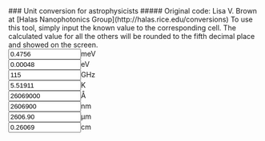 

<body>
### Unit conversion for astrophysicists
##### Original code: Lisa V. Brown at [Halas Nanophotonics Group](http://halas.rice.edu/conversions)
To use this tool, simply input the known value to the corresponding cell. The calculated value for all the others will be rounded to the fifth decimal place and showed on the screen.

<form name="conversion">
<input name="meV" onkeyup="meVconvert()" value="0.4756"size="15">meV<br>
<input name="eV" onkeyup="eVconvert()" value="0.00048" size="15">eV<br>
<input name="GHz" onkeyup="GHzconvert()" value="115" size="15">GHz<br>
<input name="T" onkeyup="Tconvert()" value="5.51911" size="15">K<br>
<input name="A" onkeyup="angstromconvert()" value="26069000" size="15">&#8491;<br>
<input name="nm" onkeyup="nmconvert()" value="2606900" size="15">nm<br>
<input name="micron" onkeyup="micronconvert()" value="2606.90" size="15">&#181;m<br>
<input name="cm" onkeyup="cmconvert()" value="0.26069" size="15">cm<br>
</form>

<script language="javascript">
c=299792458;
h=4.135667516e-15;
hc = h*c;
kB=8.6173305e-5;

function roundfive(num){
    round = (Math.round(num*100000))/100000
    return (round.toFixed(5))
}

function eVconvert(){
    with (document.conversion){
        meV.value=roundfive(eV.value*(1e3));
        T.value=roundfive(eV.value/kB);
        GHz.value=roundfive(eV.value/h*(1e-9));
        A.value=roundfive(hc/eV.value*(1e10));
        nm.value=roundfive(hc/eV.value*(1e9));
        micron.value=roundfive(hc/eV.value*(1e6));
        cm.value=roundfive(hc/eV.value*(1e2));
    }
}

function meVconvert(){
    with (document.conversion){
        eV.value=roundfive(meV.value*(1e-3));
        GHz.value=roundfive(meV.value/h*(1e-9)*(1e-3));
        T.value=roundfive(meV.value/kB*(1e-3));
        A.value=roundfive(hc/meV.value*(1e10)*(1e3));
        nm.value=roundfive(hc/meV.value*(1e9)*(1e3));
        micron.value=roundfive(hc/meV.value*(1e6)*(1e3));
        cm.value=roundfive(hc/meV.value*(1e2)*(1e3));
    }
}

function GHzconvert(){
    with (document.conversion){
        eV.value=roundfive(h*GHz.value*(1e9));
        meV.value=roundfive(h*GHz.value*(1e9)*(1e3));
        T.value=roundfive(h/kB*GHz.value*(1e9));
        A.value=roundfive(c/GHz.value*(1e-9)*(1e10));
        nm.value=roundfive(c/GHz.value*(1e-9)*(1e9));
        micron.value=roundfive(c/GHz.value*(1e-9)*(1e6));
        cm.value=roundfive(c/GHz.value*(1e-9)*(1e2));
    }
}
          
function Tconvert(){
    with (document.conversion){
        eV.value=roundfive(kB*T.value);
        meV.value=roundfive(kB*T.value*(1e3));
        GHz.value=roundfive(kB/h*T.value*(1e-9));
        A.value=roundfive(hc/kB/T.value*(1e10));
        nm.value=roundfive(hc/kB/T.value*(1e9));
        micron.value=roundfive(hc/kB/T.value*(1e6));
        cm.value=roundfive(hc/kB/T.value*(1e2));
    }
}
                    
function angstromconvert(){
    with (document.conversion){
        eV.value=roundfive(hc/A.value*(1e10));
        meV.value=roundfive(hc/A.value*(1e10)*(1e3));
        GHz.value=roundfive(c/A.value*(1e10)*(1e-9));
        T.value=roundfive(hc/kB/A.value*(1e10));
        nm.value=roundfive(A.value*(1e-1));
        micron.value=roundfive(A.value*(1e-4));
        cm.value=roundfive(A.value*(1e-8));
    }
}

function nmconvert(){
    with (document.conversion){
        eV.value=roundfive(hc/nm.value*(1e9));
        meV.value=roundfive(hc/nm.value*(1e9)*(1e3));
        GHz.value=roundfive(c/nm.value*(1e9)*(1e-9));
        T.value=roundfive(hc/kB/nm.value*(1e9));
        A.value=roundfive(nm.value*(10));
        micron.value=roundfive(nm.value*(1e-3));
        cm.value=roundfive(nm.value*(1e-7));
    }
}

function micronconvert(){
    with (document.conversion){
        eV.value=roundfive(hc/micron.value*(1e6));
        meV.value=roundfive(hc/micron.value*(1e6)*(1e3));
        GHz.value=roundfive(c/micron.value*(1e6)*(1e-9));
        T.value=roundfive(hc/kB/micron.value*(1e6));
        A.value=roundfive(micron.value*(1e4));
        nm.value=roundfive(micron.value*(1e3));
        cm.value=roundfive(micron.value*(1e-4));
    }
}
          
function cmconvert(){
    with (document.conversion){
        eV.value=roundfive(hc/cm.value*(1e2));
        meV.value=roundfive(hc/cm.value*(1e2)*(1e3));
        GHz.value=roundfive(c/cm.value*(1e2)*(1e-9));
        T.value=roundfive(hc/kB/cm.value*(1e2));
        A.value=roundfive(cm.value*(1e8));
        nm.value=roundfive(cm.value*(1e7));
        micron.value=roundfive(cm.value*(1e4));
    }
}
</script>

</body>
